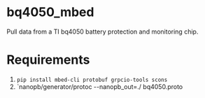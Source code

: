 # bq4050_mbed
Pull data from a TI bq4050 battery protection and monitoring chip.

# Requirements
1. `pip install mbed-cli protobuf grpcio-tools scons`
2. `nanopb/generator/protoc --nanopb_out=./ bq4050.proto 
